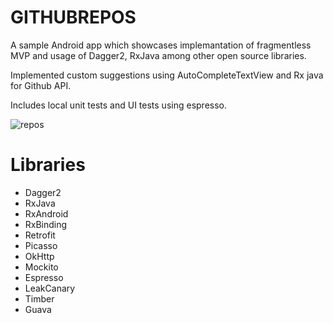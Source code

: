 # GITHUBREPOS

A sample Android app which showcases implemantation of fragmentless MVP and usage of Dagger2,
RxJava among other open source libraries.

Implemented custom suggestions using AutoCompleteTextView and
Rx java for Github API.

Includes local unit tests and UI tests using espresso.

![repos](githubrepos.gif)

# Libraries
* Dagger2
* RxJava
* RxAndroid
* RxBinding
* Retrofit
* Picasso
* OkHttp
* Mockito
* Espresso
* LeakCanary
* Timber
* Guava


